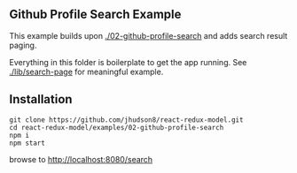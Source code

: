 Github Profile Search Example
--------------------------------------------------------
This example builds upon [./02-github-profile-search](./02-github-profile-search) and adds search result paging.

Everything in this folder is boilerplate to get the app running.  See [./lib/search-page](./lib/search-page) for meaningful example.


## Installation
```
git clone https://github.com/jhudson8/react-redux-model.git
cd react-redux-model/examples/02-github-profile-search
npm i
npm start
```
browse to [http://localhost:8080/search](http://localhost:8080/search)
